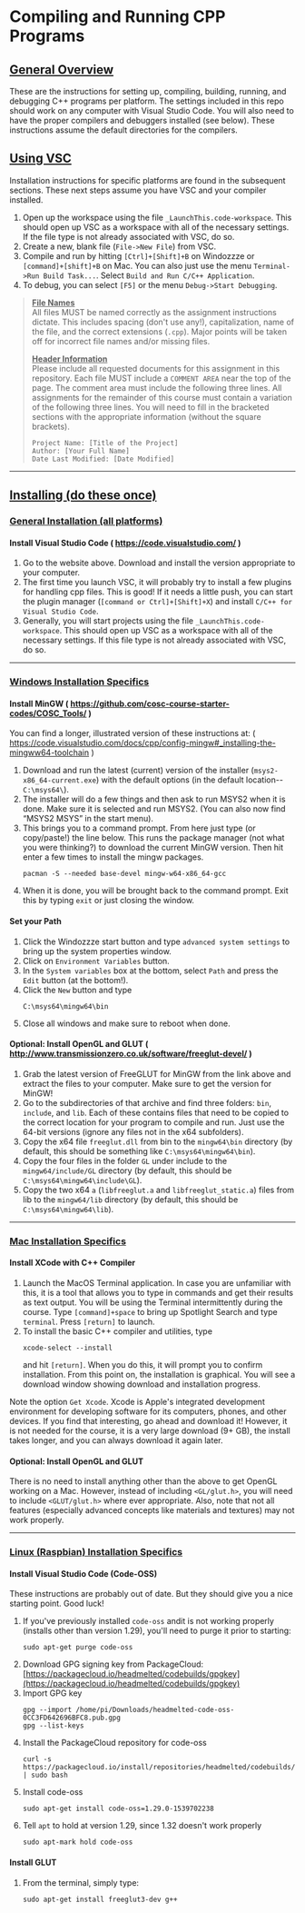 

# Compiling and Running CPP Programs

## <u>**General Overview**</u>
These are the instructions for setting up, compiling, building, running, and debugging C++ programs per platform. The settings included in this repo should work on any computer with Visual Studio Code. You will also need to have the proper compilers and debuggers installed (see below). These instructions assume the default directories for the compilers.


## <u>**Using VSC**</u>
Installation instructions for specific platforms are found in the subsequent sections. These next steps assume you have VSC and your compiler installed.

1. Open up the workspace using the file `_LaunchThis.code-workspace`. This should open up VSC as a workspace with all of the necessary settings. If the file type is not already associated with VSC, do so.
1. Create a new, blank file (`File->New File`) from VSC. 
1. Compile and run by hitting `[Ctrl]+[Shift]+B` on Windozzze or `[command]+[shift]+B` on Mac. You can also just use the menu `Terminal->Run Build Task...`. Select `Build and Run C/C++ Application`.
1. To debug, you can select `[F5]` or the menu `Debug->Start Debugging`.

> <b><u>File Names</u></b><br>
> All files MUST be named correctly as the assignment instructions dictate. This includes spacing (don't use any!), capitalization, name of the file, and the correct extensions (`.cpp`). Major points will be taken off for incorrect file names and/or missing files. 
>
> <b><u>Header Information</u></b><br>
> Please include all requested documents for this assignment in this repository. Each file MUST include a `COMMENT AREA` near the top of the page. The comment area must include the following three lines. All assignments for the remainder of this course must contain a variation of the following three lines. You will need to fill in the bracketed sections with the appropriate information (without the square brackets).
> ```
> Project Name: [Title of the Project]
> Author: [Your Full Name]
> Date Last Modified: [Date Modified]
> ```

---

## <u>**Installing (do these once)**</u>
### <u>General Installation (all platforms)</u>
#### Install Visual Studio Code ( https://code.visualstudio.com/ )
1. Go to the website above. Download and install the version appropriate to your computer.
1. The first time you launch VSC, it will probably try to install a few plugins for handling cpp files. This is good! If it needs a little push, you can start the plugin manager (`[command or Ctrl]+[Shift]+X`) and install `C/C++ for Visual Studio Code`.
1. Generally, you will start projects using the file `_LaunchThis.code-workspace`. This should open up VSC as a workspace with all of the necessary settings. If this file type is not already associated with VSC, do so.

---

### <u>Windows Installation Specifics</u>
#### Install MinGW ( https://github.com/cosc-course-starter-codes/COSC_Tools/ )

You can find a longer, illustrated version of these instructions at: ( https://code.visualstudio.com/docs/cpp/config-mingw#_installing-the-mingww64-toolchain )
1.  Download and run the latest (current) version of the installer (`msys2-x86_64-current.exe`) with the default options (in the default location--`C:\msys64\`).
2.	The installer will do a few things and then ask to run MSYS2 when it is done. Make sure it is selected and run MSYS2. (You can also now find “MSYS2 MSYS” in the start menu).
3.	This brings you to a command prompt. From here just type (or copy/paste!) the line below. This runs the package manager (not what you were thinking?) to download the current MinGW version. Then hit enter a few times to install the mingw packages.
    ```
    pacman -S --needed base-devel mingw-w64-x86_64-gcc
    ```
4.	When it is done, you will be brought back to the command prompt. Exit this by typing `exit` or just closing the window.

#### Set your Path
1. Click the Windozzze start button and type `advanced system settings` to bring up the system properties window.
1. Click on `Environment Variables` button.
1. In the `System variables` box at the bottom, select `Path` and press the `Edit` button (at the bottom!).
1. Click the `New` button and type
    ```
    C:\msys64\mingw64\bin
    ```
1. Close all windows and make sure to reboot when done.

#### Optional: Install OpenGL and GLUT ( http://www.transmissionzero.co.uk/software/freeglut-devel/ )
1. Grab the latest version of FreeGLUT for MinGW from the link above and extract the files to your computer. Make sure to get the version for MinGW!
1. Go to the subdirectories of that archive and find three folders: `bin`, `include`, and `lib`. Each of these contains files that need to be copied to the correct location for your program to compile and run. Just use the 64-bit versions (ignore any files not in the x64 subfolders).
1. Copy the x64 file `freeglut.dll` from bin to the `mingw64\bin` directory (by default, this should be something like `C:\msys64\mingw64\bin`).
1. Copy the four files in the folder `GL` under include to the `mingw64/include/GL` directory (by default, this should be `C:\msys64\mingw64\include\GL`).
1. Copy the two x64 `a` (`libfreeglut.a` and `libfreeglut_static.a`) files from lib to the `mingw64/lib` directory (by default, this should be `C:\msys64\mingw64\lib`).

---

### <u>Mac Installation Specifics</u>

#### Install XCode with C++ Compiler

1. Launch the MacOS Terminal application. In case you are unfamiliar with this, it is a tool that allows you to type in commands and get their results as text output. You will be using the Terminal intermittently during the course. Type `[command]+space` to bring up Spotlight Search and type `terminal`. Press `[return]` to launch.
2. To install the basic C++ compiler and utilities, type
    ```
    xcode-select --install
    ```
    and hit `[return]`.  When you do this, it will prompt you to confirm installation. From this point on, the installation is graphical. You will see a download window showing download and installation progress.

Note the option `Get Xcode`. Xcode is Apple's integrated development environment for developing software for its computers, phones, and other devices. If you find that interesting, go ahead and download it! However, it is not needed for the course, it is a very large download (9+ GB), the install takes longer, and you can always download it again later.

#### Optional: Install OpenGL and GLUT
There is no need to install anything other than the above to get OpenGL working on a Mac. However, instead of including `<GL/glut.h>`, you will need to include `<GLUT/glut.h>` where ever appropriate. Also, note that not all features (especially advanced concepts like materials and textures) may not work properly.

---

### <u>Linux (Raspbian) Installation Specifics</u>

#### Install Visual Studio Code (Code-OSS)
These instructions are probably out of date. But they should give you a nice starting point. Good luck!
1. If you've previously installed `code-oss` andit is not working properly (installs other than version 1.29), you'll need to purge it prior to starting:
    ```
    sudo apt-get purge code-oss
    ```
1. Download GPG signing key from PackageCloud: [https://packagecloud.io/headmelted/codebuilds/gpgkey](https://packagecloud.io/headmelted/codebuilds/gpgkey)
1. Import GPG key
    ```
    gpg --import /home/pi/Downloads/headmelted-code-oss-0CC3FD642696BFC8.pub.gpg
    gpg --list-keys
     ```
1. Install the PackageCloud repository for code-oss
    ```
    curl -s https://packagecloud.io/install/repositories/headmelted/codebuilds/script.deb.sh | sudo bash
    ```
1. Install code-oss
    ```
    sudo apt-get install code-oss=1.29.0-1539702238
    ```
1. Tell `apt` to hold at version 1.29, since 1.32 doesn't work properly
    ```
    sudo apt-mark hold code-oss
    ```

#### Install GLUT
1. From the terminal, simply type:
    ```
    sudo apt-get install freeglut3-dev g++
    ```

